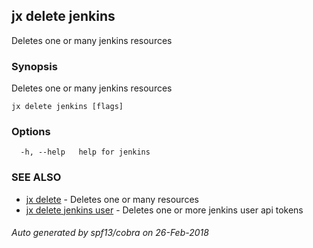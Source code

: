## jx delete jenkins

Deletes one or many jenkins resources

### Synopsis

Deletes one or many jenkins resources

```
jx delete jenkins [flags]
```

### Options

```
  -h, --help   help for jenkins
```

### SEE ALSO

* [jx delete](jx_delete.md)	 - Deletes one or many resources
* [jx delete jenkins user](jx_delete_jenkins_user.md)	 - Deletes one or more jenkins user api tokens

###### Auto generated by spf13/cobra on 26-Feb-2018
